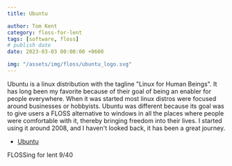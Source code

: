```yaml
---
title: Ubuntu

author: Tom Kent
category: floss-for-lent
tags: [software, floss]
# publish date
date: 2023-03-03 00:00:00 +0600

img: "/assets/img/floss/ubuntu_logo.svg"
---
```


Ubuntu is a linux distribution with the tagline "Linux for Human Beings". It has long been my favorite because of their
goal of being an enabler for people everywhere. When it was started most linux distros were focused around businesses 
or hobbyists. Ubuntu was different because its goal was to give users a FLOSS alternative to windows in all the places
where people were comfortable with it, thereby bringing freedom into their lives. I started using it around 2008, and I 
haven't looked back, it has been a great journey. 

*   [Ubuntu](https://ubuntu.com/)

FLOSSing for lent 9/40
